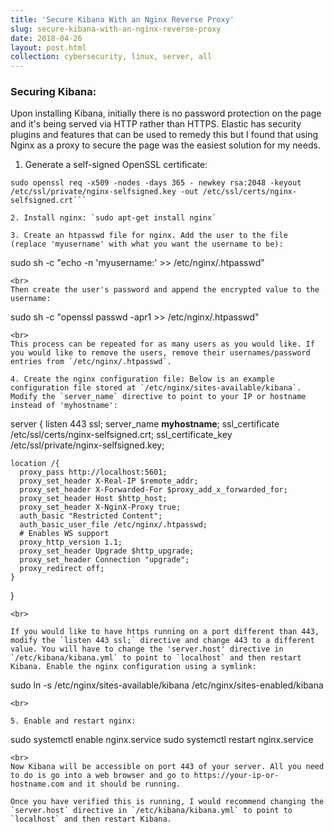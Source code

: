 ```yaml
---
title: 'Secure Kibana With an Nginx Reverse Proxy'
slug: secure-kibana-with-an-nginx-reverse-proxy
date: 2018-04-26
layout: post.html
collection: cybersecurity, linux, server, all
---
```

### Securing Kibana:
Upon installing Kibana, initially there is no password protection on the page and it's being served via HTTP rather than HTTPS. Elastic has security plugins and features that can be used to remedy this but I found that using Nginx as a proxy to secure the page was the easiest solution for my needs.
1. Generate a self-signed OpenSSL certificate:
```
sudo openssl req -x509 -nodes -days 365 - newkey rsa:2048 -keyout /etc/ssl/private/nginx-selfsigned.key -out /etc/ssl/certs/nginx-selfsigned.crt```

2. Install nginx: `sudo apt-get install nginx`

3. Create an htpasswd file for nginx. Add the user to the file (replace 'myusername' with what you want the username to be):
```
sudo sh -c "echo -n 'myusername:' >> /etc/nginx/.htpasswd"
```
<br>
Then create the user's password and append the encrypted value to the username:
```
sudo sh -c "openssl passwd -apr1 >> /etc/nginx/.htpasswd"
```
<br>
This process can be repeated for as many users as you would like. If you would like to remove the users, remove their usernames/password entries from `/etc/nginx/.htpasswd`.

4. Create the nginx configuration file: Below is an example configuration file stored at `/etc/nginx/sites-available/kibana`. Modify the `server_name` directive to point to your IP or hostname instead of 'myhostname':

```
server {
    listen 443 ssl;
    server_name **myhostname**;
    ssl_certificate /etc/ssl/certs/nginx-selfsigned.crt;
    ssl_certificate_key /etc/ssl/private/nginx-selfsigned.key;

    location /{
      proxy_pass http://localhost:5601;
      proxy_set_header X-Real-IP $remote_addr;
      proxy_set_header X-Forwarded-For $proxy_add_x_forwarded_for;
      proxy_set_header Host $http_host;
      proxy_set_header X-NginX-Proxy true;
      auth_basic "Restricted Content";
      auth_basic_user_file /etc/nginx/.htpasswd;
      # Enables WS support
      proxy_http_version 1.1;
      proxy_set_header Upgrade $http_upgrade;
      proxy_set_header Connection "upgrade";
      proxy_redirect off;
    }
}
```
<br>

If you would like to have https running on a port different than 443, modify the `listen 443 ssl;` directive and change 443 to a different value. You will have to change the 'server.host' directive in `/etc/kibana/kibana.yml` to point to `localhost` and then restart Kibana. Enable the nginx configuration using a symlink:
```
sudo ln -s /etc/nginx/sites-available/kibana /etc/nginx/sites-enabled/kibana
```
<br>

5. Enable and restart nginx:
```
sudo systemctl enable nginx.service
sudo systemctl restart nginx.service
```
<br>
Now Kibana will be accessible on port 443 of your server. All you need to do is go into a web browser and go to https://your-ip-or-hostname.com and it should be running.

Once you have verified this is running, I would recommend changing the `server.host` directive in `/etc/kibana/kibana.yml` to point to `localhost` and then restart Kibana.
